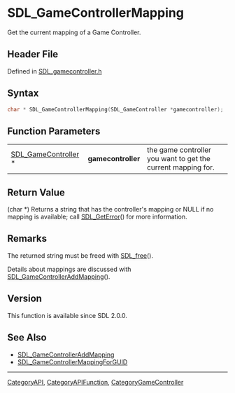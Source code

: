 # SDL_GameControllerMapping

Get the current mapping of a Game Controller.

## Header File

Defined in [SDL_gamecontroller.h](https://github.com/libsdl-org/SDL/blob/SDL2/include/SDL_gamecontroller.h)

## Syntax

```c
char * SDL_GameControllerMapping(SDL_GameController *gamecontroller);
```

## Function Parameters

|                                            |                    |                                                              |
| ------------------------------------------ | ------------------ | ------------------------------------------------------------ |
| [SDL_GameController](SDL_GameController) * | **gamecontroller** | the game controller you want to get the current mapping for. |

## Return Value

(char *) Returns a string that has the controller's mapping or NULL if no
mapping is available; call [SDL_GetError](SDL_GetError)() for more
information.

## Remarks

The returned string must be freed with [SDL_free](SDL_free)().

Details about mappings are discussed with
[SDL_GameControllerAddMapping](SDL_GameControllerAddMapping)().

## Version

This function is available since SDL 2.0.0.

## See Also

- [SDL_GameControllerAddMapping](SDL_GameControllerAddMapping)
- [SDL_GameControllerMappingForGUID](SDL_GameControllerMappingForGUID)

----
[CategoryAPI](CategoryAPI), [CategoryAPIFunction](CategoryAPIFunction), [CategoryGameController](CategoryGameController)

